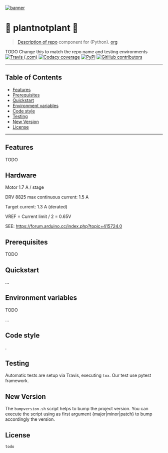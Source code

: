 [![banner](https://raw.githubusercontent.com/link.png)](https://link.com)

# 🌱  plantnotplant 🍂 

>    [Description of repo](https://www.link/) component for (Python).
>    [org](https://link.com)

TODO Change this to match the repo name and testing environments
[![Travis (.com)](https://img.shields.io/travis/com/link.svg)](https://travis-ci.com/orglink)
[![Codacy coverage](https://img.shields.io/codacy/coverage/link.svg)](https://app.codacy.com/project/orglink)
[![PyPI](https://img.shields.io/pypi/v/link.svg)](https://pypi.org/project/orglink/)
[![GitHub contributors](https://img.shields.io/github/contributors/link.svg)](https://github.com/oceanprotocol/orglink/contributors)

---

## Table of Contents

  - [Features](#features)
  - [Prerequisites](#prerequisites)
  - [Quickstart](#quickstart)
  - [Environment variables](#environment-variables)
  - [Code style](#code-style)
  - [Testing](#testing)
  - [New Version](#new-version)
  - [License](#license)

---

## Features

TODO

## Hardware

Motor 1.7 A / stage

DRV 8825 max continuous current: 1.5 A

Target current: 1.3 A (derated)

VREF = Current limit / 2 = 0.65V

SEE: https://forum.arduino.cc/index.php?topic=415724.0





## Prerequisites

TODO


## Quickstart

...


## Environment variables

TODO


...

## Code style

.
​    
## Testing

Automatic tests are setup via Travis, executing `tox`.
Our test use pytest framework.

## New Version

The `bumpversion.sh` script helps to bump the project version. You can execute the script using as first argument {major|minor|patch} to bump accordingly the version.

## License

```
todo

```